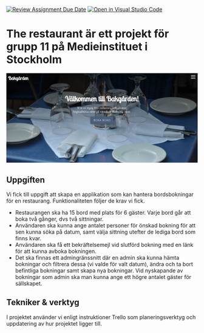 [![Review Assignment Due Date](https://classroom.github.com/assets/deadline-readme-button-24ddc0f5d75046c5622901739e7c5dd533143b0c8e959d652212380cedb1ea36.svg)](https://classroom.github.com/a/hi08v2nl)
[![Open in Visual Studio Code](https://classroom.github.com/assets/open-in-vscode-718a45dd9cf7e7f842a935f5ebbe5719a5e09af4491e668f4dbf3b35d5cca122.svg)](https://classroom.github.com/online_ide?assignment_repo_id=11259366&assignment_repo_type=AssignmentRepo)

# The restaurant är ett projekt för grupp 11 på Medieinstituet i Stockholm

![Bakgården home](./fed22s-therestaurant/src/assets/home-desktop.jpg)

## Uppgiften

Vi fick till uppgift att skapa en applikation som kan hantera bordsbokningar för en restaurang.
Funktionaliteten följer de krav vi fick.

- Restaurangen ska ha 15 bord med plats för 6 gäster. Varje bord går att boka två gånger, dvs två sittningar.
- Användaren ska kunna ange antalet personer för önskad bokning för att sen kunna söka på datum, samt välja sittning utefter de lediga bord som finns kvar.
- Användaren ska få ett bekräftelsemejl vid slutförd bokning med en länk för att kunna avboka bokningen.
- Det ska finnas ett admingränssnitt där en admin ska kunna hämta bokningar och filtrera dessa (vi valde för valt datum), ändra och ta bort befintliga bokningar samt skapa nya bokningar. Vid nyskapande av bokningar som admin ska man kunna ange ett högre antalet gäster för sällskapet.

## Tekniker & verktyg

I projektet använder vi enligt instruktioner Trello som planeringsverktyg och uppdatering av hur projektet ligger till.
